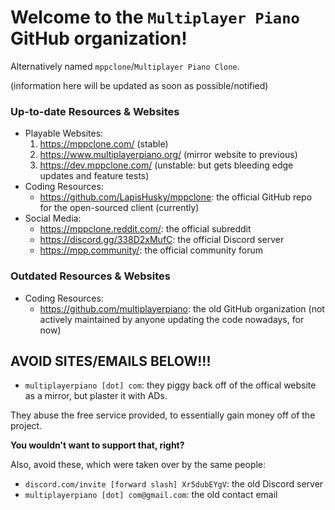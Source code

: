 # Welcome to the `Multiplayer Piano` GitHub organization!
Alternatively named `mppclone`/`Multiplayer Piano Clone`.

(information here will be updated as soon as possible/notified)

### Up-to-date Resources & Websites
- Playable Websites:
  1. https://mppclone.com/ (stable)
  2. https://www.multiplayerpiano.org/ (mirror website to previous)
  3. https://dev.mppclone.com/ (unstable: but gets bleeding edge updates and feature tests)
- Coding Resources:
  - https://github.com/LapisHusky/mppclone: the official GitHub repo for the open-sourced client (currently)
- Social Media:
  - https://mppclone.reddit.com/: the official subreddit
  - https://discord.gg/338D2xMufC: the official Discord server
  - https://mpp.community/: the official community forum

### Outdated Resources & Websites
- Coding Resources:
  - https://github.com/multiplayerpiano: the old GitHub organization (not actively maintained by anyone updating the code nowadays, for now)

## AVOID SITES/EMAILS BELOW!!!
- `multiplayerpiano [dot] com`: they piggy back off of the offical website as a mirror, but plaster it with ADs.

They abuse the free service provided, to essentially gain money off of the project.

**You wouldn't want to support that, right?**

Also, avoid these, which were taken over by the same people:
  - `discord.com/invite [forward slash] Xr5dubEYgV`: the old Discord server
  - `multiplayerpiano [dot] com@gmail.com`: the old contact email
